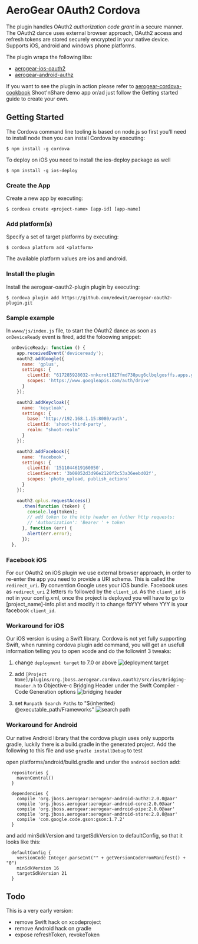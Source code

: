 # AeroGear OAuth2 Cordova
The plugin handles OAuth2 *authorization code grant* in a secure manner. The OAuth2 dance uses external browser approach, OAuth2 access and refresh tokens are stored securely encrypted in your native device. Supports iOS, android and windows phone platforms.

The plugin wraps the following libs:

* [aerogear-ios-oauth2](https://github.com/aerogear/aerogear-ios-oauth2)
* [aerogear-android-authz](https://github.com/aerogear/aerogear-android-authz)

If you want to see the plugin in action please refer to [aerogear-cordova-cookbook]() Shoot'nShare demo app or/ad just follow the Getting started guide to create your own.

## Getting Started

The Cordova command line tooling is based on node.js so first you’ll need to install node then you can install Cordova by executing:

	$ npm install -g cordova

To deploy on iOS you need to install the ios-deploy package as well

	$ npm install -g ios-deploy

### Create the App

Create a new app by executing:

	$ cordova create <project-name> [app-id] [app-name]

### Add platform(s)

Specify a set of target platforms by executing:

	$ cordova platform add <platform>

The available platform values are ios and android.

### Install the plugin

Install the aerogear-oauth2-plugin plugin by executing:

	$ cordova plugin add https://github.com/edewit/aerogear-oauth2-plugin.git

### Sample example

In `wwww/js/index.js` file, to start the OAuth2 dance as soon as `onDeviceReady` event is fired, add the foloowing snippet:

```javascript
  onDeviceReady: function () {
    app.receivedEvent('deviceready');
    oauth2.addGoogle({
      name: 'gplus',
      settings: {
        clientId: "617285928032-nnkcrot1827fmd738pug6clbqlgosffs.apps.googleusercontent.com",
        scopes: 'https://www.googleapis.com/auth/drive'
      }
    });

    oauth2.addKeycloak({
      name: 'keycloak',
      settings: {
        base: 'http://192.168.1.15:8080/auth',
        clientId: 'shoot-third-party',
        realm: "shoot-realm"
      }
    });

    oauth2.addFacebook({
      name: 'facebook',
      settings: {
        clientId: '1511044619160050',
        clientSecret: '3b08052d3d96e2120f2c53a36eebd02f',
        scopes: 'photo_upload, publish_actions'
      }
    });

    oauth2.gplus.requestAccess()
      .then(function (token) {
        console.log(token);
        // add token to the http header on futher http requests:
        // 'Authorization': 'Bearer ' + token
      }, function (err) {
        alert(err.error);
      });
  },
```

### Facebook iOS

For our OAuth2 on iOS plugin we use external browser approach, in order to re-enter the app you need to provide a URI schema. This is called the ```redirect_uri```. By convention Google uses your iOS bundle. Facebook uses as ```redirect_uri``` 2 letters ```fb``` followed by the ```client_id```. As the ```client_id``` is not in your config.xml, once the project is deployed you will have to go to [project_name]-info.plist and modify it to change fbYYY where YYY is your facebook ```client_id```.

### Workaround for iOS

Our iOS version is using a Swift library. Cordova is not yet fully supporting Swift, when running cordova plugin add command, you will get an usefull information telling you to open xcode and do the followinf 3 tweaks:

1. change `deployment target` to 7.0 or above
![deployment target](ios_step_1.png "deployment target")

2. add `[Project Name]/plugins/org.jboss.aerogear.cordova.oauth2/src/ios/Bridging-Header.h` to Objective-c Bridging Header under the Swift Compiler - Code Generation options
![bridging header](ios_step_2.png "bridging header")

3. set `Runpath Search Paths` to "$(inherited) @executable_path/Frameworks"
![search path](ios_step_3.png "search path")

### Workaround for Android

Our native Android library that the cordova plugin uses only supports gradle, luckily there is a build.gradle in the generated project. Add the following to this file and use `gradle installDebug` to test

open platforms/android/build.gradle and under the `android` section add:

```
  repositories {
    mavenCentral()
  }

  dependencies {
    compile 'org.jboss.aerogear:aerogear-android-authz:2.0.0@aar'
    compile 'org.jboss.aerogear:aerogear-android-core:2.0.0@aar'
    compile 'org.jboss.aerogear:aerogear-android-pipe:2.0.0@aar'
    compile 'org.jboss.aerogear:aerogear-android-store:2.0.0@aar'
    compile 'com.google.code.gson:gson:1.7.2'
  }

```

and add minSdkVersion and targetSdkVersion to defaultConfig, so that it looks like this:

```
  defaultConfig {
    versionCode Integer.parseInt("" + getVersionCodeFromManifest() + "0")
    minSdkVersion 16
    targetSdkVersion 21
  }

```

## Todo

This is a very early version:
- remove Swift hack on xcodeproject
- remove Android hack on gradle
- expose refreshToken, revokeToken
